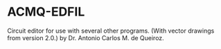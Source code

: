 # ACMQ-EDFIL
Circuit editor for use with several other programs. (With vector drawings from version 2.0.) by Dr. Antonio Carlos M. de Queiroz.
